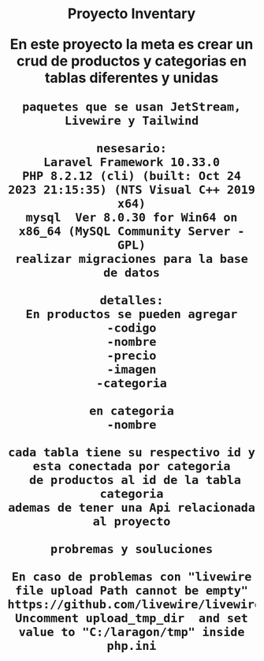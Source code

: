 <p>
    <h1 align="center">Proyecto Inventary</hi>
</p>

<p align="center">
    En este proyecto la meta es crear un crud de productos y categorias en tablas diferentes y unidas

    paquetes que se usan JetStream, Livewire y Tailwind

    nesesario:
    Laravel Framework 10.33.0
    PHP 8.2.12 (cli) (built: Oct 24 2023 21:15:35) (NTS Visual C++ 2019 x64)
    mysql  Ver 8.0.30 for Win64 on x86_64 (MySQL Community Server - GPL)
    realizar migraciones para la base de datos

    detalles:
    En productos se pueden agregar
    -codigo
    -nombre
    -precio
    -imagen
    -categoria

    en categoria
    -nombre

    cada tabla tiene su respectivo id y esta conectada por categoria
     de productos al id de la tabla categoria
    ademas de tener una Api relacionada al proyecto

    probremas y souluciones

    En caso de problemas con "livewire file upload Path cannot be empty"
	https://github.com/livewire/livewire/discussions/4329
	Uncomment upload_tmp_dir  and set value to "C:/laragon/tmp" inside php.ini

    


</p>